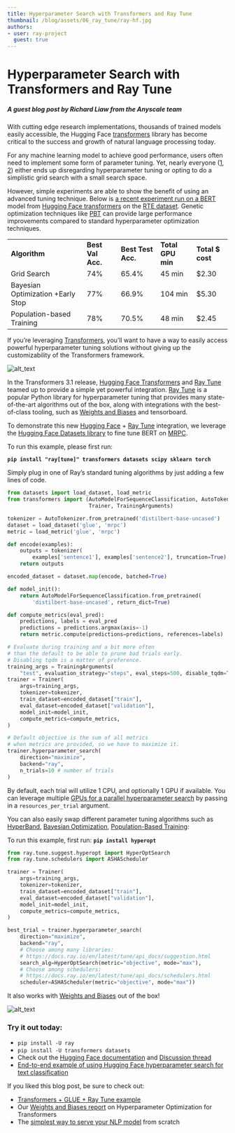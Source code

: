 ```yaml
---
title: Hyperparameter Search with Transformers and Ray Tune
thumbnail: /blog/assets/06_ray_tune/ray-hf.jpg
authors:
- user: ray-project
  guest: true
---
```


# Hyperparameter Search with Transformers and Ray Tune


##### A guest blog post by Richard Liaw from the Anyscale team

With cutting edge research implementations, thousands of trained models easily accessible, the Hugging Face [transformers](https://github.com/huggingface/transformers) library has become critical to the success and growth of natural language processing today.

For any machine learning model to achieve good performance, users often need to implement some form of parameter tuning. Yet, nearly everyone ([1](https://medium.com/@prakashakshay90/fine-tuning-bert-model-using-pytorch-f34148d58a37), [2](https://mccormickml.com/2019/07/22/BERT-fine-tuning/#advantages-of-fine-tuning)) either ends up disregarding hyperparameter tuning or opting to do a simplistic grid search with a small search space.

However, simple experiments are able to show the benefit of using an advanced tuning technique. Below is [a recent experiment run on a BERT](https://medium.com/distributed-computing-with-ray/hyperparameter-optimization-for-transformers-a-guide-c4e32c6c989b) model from [Hugging Face transformers](https://github.com/huggingface/transformers) on the [RTE dataset](https://aclweb.org/aclwiki/Textual_Entailment_Resource_Pool). Genetic optimization techniques like [PBT](https://docs.ray.io/en/latest/tune/api_docs/schedulers.html#population-based-training-tune-schedulers-populationbasedtraining) can provide large performance improvements compared to standard hyperparameter optimization techniques.



<table>
  <tr>
   <td><strong>Algorithm</strong>
   </td>
   <td><strong>Best Val Acc.</strong>
   </td>
   <td><strong>Best Test Acc.</strong>
   </td>
   <td><strong>Total GPU min</strong>
   </td>
   <td><strong>Total $ cost</strong>
   </td>
  </tr>
  <tr>
   <td>Grid Search
   </td>
   <td>74%
   </td>
   <td>65.4%
   </td>
   <td>45 min
   </td>
   <td>$2.30
   </td>
  </tr>
  <tr>
   <td>Bayesian Optimization +Early Stop
   </td>
   <td>77%
   </td>
   <td>66.9%
   </td>
   <td>104 min
   </td>
   <td>$5.30
   </td>
  </tr>
  <tr>
   <td>Population-based Training
   </td>
   <td>78%
   </td>
   <td>70.5%
   </td>
   <td>48 min
   </td>
   <td>$2.45
   </td>
  </tr>
</table>


If you’re leveraging [Transformers](https://github.com/huggingface/transformers), you’ll want to have a way to easily access powerful hyperparameter tuning solutions without giving up the customizability of the Transformers framework.


![alt_text](/blog/assets/06_ray_tune/ray-hf.jpg "image_tooltip")


In the Transformers 3.1 release, [Hugging Face Transformers](https://github.com/huggingface/transformers) and [Ray Tune](https://docs.ray.io/en/latest/tune/index.html) teamed up to provide a simple yet powerful integration. [Ray Tune](https://docs.ray.io/en/latest/tune/index.html) is a popular Python library for hyperparameter tuning that provides many state-of-the-art algorithms out of the box, along with integrations with the best-of-class tooling, such as [Weights and Biases](https://wandb.ai/) and tensorboard.

To demonstrate this new [Hugging Face](https://github.com/huggingface/transformers) + [Ray Tune](https://docs.ray.io/en/latest/tune/index.html) integration, we leverage the [Hugging Face Datasets library](https://github.com/huggingface/datasets) to fine tune BERT on [MRPC](https://www.microsoft.com/en-us/download/details.aspx?id=52398).

To run this example, please first run:

**`pip install "ray[tune]" transformers datasets scipy sklearn torch`**

Simply plug in one of Ray’s standard tuning algorithms by just adding a few lines of code.


```python
from datasets import load_dataset, load_metric
from transformers import (AutoModelForSequenceClassification, AutoTokenizer,
                          Trainer, TrainingArguments)

tokenizer = AutoTokenizer.from_pretrained('distilbert-base-uncased')
dataset = load_dataset('glue', 'mrpc')
metric = load_metric('glue', 'mrpc')

def encode(examples):
    outputs = tokenizer(
        examples['sentence1'], examples['sentence2'], truncation=True)
    return outputs

encoded_dataset = dataset.map(encode, batched=True)

def model_init():
    return AutoModelForSequenceClassification.from_pretrained(
        'distilbert-base-uncased', return_dict=True)

def compute_metrics(eval_pred):
    predictions, labels = eval_pred
    predictions = predictions.argmax(axis=-1)
    return metric.compute(predictions=predictions, references=labels)

# Evaluate during training and a bit more often
# than the default to be able to prune bad trials early.
# Disabling tqdm is a matter of preference.
training_args = TrainingArguments(
    "test", evaluation_strategy="steps", eval_steps=500, disable_tqdm=True)
trainer = Trainer(
    args=training_args,
    tokenizer=tokenizer,
    train_dataset=encoded_dataset["train"],
    eval_dataset=encoded_dataset["validation"],
    model_init=model_init,
    compute_metrics=compute_metrics,
)

# Default objective is the sum of all metrics
# when metrics are provided, so we have to maximize it.
trainer.hyperparameter_search(
    direction="maximize", 
    backend="ray", 
    n_trials=10 # number of trials
)
```

By default, each trial will utilize 1 CPU, and optionally 1 GPU if available.
You can leverage multiple [GPUs for a parallel hyperparameter search](https://docs.ray.io/en/latest/tune/user-guide.html#resources-parallelism-gpus-distributed)
by passing in a `resources_per_trial` argument.

You can also easily swap different parameter tuning algorithms such as [HyperBand](https://docs.ray.io/en/latest/tune/api_docs/schedulers.html#asha-tune-schedulers-ashascheduler), [Bayesian Optimization](https://docs.ray.io/en/latest/tune/api_docs/suggestion.html), [Population-Based Training](https://docs.ray.io/en/latest/tune/api_docs/schedulers.html#population-based-training-tune-schedulers-populationbasedtraining):

To run this example, first run: **`pip install hyperopt`**

```python
from ray.tune.suggest.hyperopt import HyperOptSearch
from ray.tune.schedulers import ASHAScheduler

trainer = Trainer(
    args=training_args,
    tokenizer=tokenizer,
    train_dataset=encoded_dataset["train"],
    eval_dataset=encoded_dataset["validation"],
    model_init=model_init,
    compute_metrics=compute_metrics,
)

best_trial = trainer.hyperparameter_search(
    direction="maximize",
    backend="ray",
    # Choose among many libraries:
    # https://docs.ray.io/en/latest/tune/api_docs/suggestion.html
    search_alg=HyperOptSearch(metric="objective", mode="max"),
    # Choose among schedulers:
    # https://docs.ray.io/en/latest/tune/api_docs/schedulers.html
    scheduler=ASHAScheduler(metric="objective", mode="max"))
```


It also works with [Weights and Biases](https://wandb.ai/) out of the box!

![alt_text](/blog/assets/06_ray_tune/ray-wandb.png "image_tooltip")



### Try it out today:

*   `pip install -U ray`
*   `pip install -U transformers datasets`
*   Check out the [Hugging Face documentation](https://huggingface.co/transformers/) and [Discussion thread](https://discuss.huggingface.co/t/using-hyperparameter-search-in-trainer/785/10)
*   [End-to-end example of using Hugging Face hyperparameter search for text classification](https://github.com/huggingface/notebooks/blob/master/examples/text_classification.ipynb)

If you liked this blog post, be sure to check out:

*   [Transformers + GLUE + Ray Tune example](https://docs.ray.io/en/latest/tune/examples/index.html#hugging-face-huggingface-transformers)
*   Our [Weights and Biases report](https://wandb.ai/amogkam/transformers/reports/Hyperparameter-Optimization-for-Huggingface-Transformers--VmlldzoyMTc2ODI) on Hyperparameter Optimization for Transformers
*   The [simplest way to serve your NLP model](https://medium.com/distributed-computing-with-ray/the-simplest-way-to-serve-your-nlp-model-in-production-with-pure-python-d42b6a97ad55) from scratch
